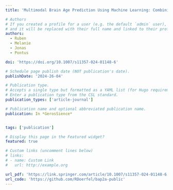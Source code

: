 ```yaml
---
title: 'Multimodal Brain Age Prediction Using Machine Learning: Combining Structural MRI and 5-HT2AR PET-derived Features'

# Authors
# If you created a profile for a user (e.g. the default `admin` user), write the username (folder name) here
# and it will be replaced with their full name and linked to their profile.
authors:
  - Ruben
  - Melanie
  - Jonas
  - Pontus

doi: 'https://doi.org/10.1007/s11357-024-01148-6'

# Schedule page publish date (NOT publication's date).
publishDate: '2024-26-04'

# Publication type.
# Accepts a single type but formatted as a YAML list (for Hugo requirements).
# Enter a publication type from the CSL standard.
publication_types: ['article-journal']

# Publication name and optional abbreviated publication name.
publication: In *GerosSience*


tags: ['publication']

# Display this page in the Featured widget?
featured: true

# Custom links (uncomment lines below)
# links:
# - name: Custom Link
#   url: http://example.org

url_pdf: 'https://link.springer.com/article/10.1007/s11357-024-01148-6'
url_code: 'https://github.com/RDoerfel/bap2a-public'
---
```

